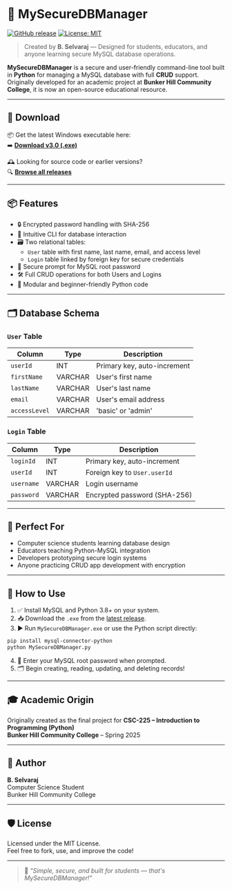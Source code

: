 # 🔐 MySecureDBManager

[![GitHub release](https://img.shields.io/github/v/release/jentimanatol/MySecureDBManager)](https://github.com/jentimanatol/MySecureDBManager/releases)
[![License: MIT](https://img.shields.io/badge/License-MIT-blue.svg)](LICENSE)

> Created by **B. Selvaraj** — Designed for students, educators, and anyone learning secure MySQL database operations.

**MySecureDBManager** is a secure and user-friendly command-line tool built in **Python** for managing a MySQL database with full **CRUD** support. Originally developed for an academic project at **Bunker Hill Community College**, it is now an open-source educational resource.

---  

## 🔽 Download

📦 Get the latest Windows executable here:  
➡️ **[Download v3.0 (.exe)](https://github.com/jentimanatol/MySecureDBManager/releases/download/v3.0/MySecureDBManager.exe)**

🕰️ Looking for source code or earlier versions?  
🔍 **[Browse all releases](https://github.com/jentimanatol/MySecureDBManager/releases)**

---

## 📦 Features

- 🔒 Encrypted password handling with SHA-256
- 🧠 Intuitive CLI for database interaction
- 🗃️ Two relational tables:
  - `User` table with first name, last name, email, and access level
  - `Login` table linked by foreign key for secure credentials
- 🔑 Secure prompt for MySQL root password
- 🛠️ Full CRUD operations for both Users and Logins
- 🧩 Modular and beginner-friendly Python code

---

## 🗂️ Database Schema

### `User` Table

| Column       | Type     | Description                  |
|--------------|----------|------------------------------|
| `userId`     | INT      | Primary key, auto-increment  |
| `firstName`  | VARCHAR  | User's first name            |
| `lastName`   | VARCHAR  | User's last name             |
| `email`      | VARCHAR  | User's email address         |
| `accessLevel`| VARCHAR  | 'basic' or 'admin'           |

### `Login` Table

| Column       | Type     | Description                           |
|--------------|----------|---------------------------------------|
| `loginId`    | INT      | Primary key, auto-increment           |
| `userId`     | INT      | Foreign key to `User.userId`          |
| `username`   | VARCHAR  | Login username                        |
| `password`   | VARCHAR  | Encrypted password (SHA-256)          |

---

## 🧪 Perfect For

- Computer science students learning database design
- Educators teaching Python-MySQL integration
- Developers prototyping secure login systems
- Anyone practicing CRUD app development with encryption

---

## 🚀 How to Use

1. ✅ Install MySQL and Python 3.8+ on your system.
2. 📥 Download the `.exe` from the [latest release](https://github.com/jentimanatol/MySecureDBManager/releases).
3. ▶️ Run `MySecureDBManager.exe` or use the Python script directly:

```bash
pip install mysql-connector-python
python MySecureDBManager.py
```

4. 🔐 Enter your MySQL root password when prompted.
5. 🗂️ Begin creating, reading, updating, and deleting records!

---

## 🎓 Academic Origin

Originally created as the final project for **CSC-225 – Introduction to Programming (Python)**  
**Bunker Hill Community College** – Spring 2025

---

## 👤 Author

**B. Selvaraj**  
Computer Science Student  
Bunker Hill Community College  

---

## 🛡 License

Licensed under the MIT License.  
Feel free to fork, use, and improve the code!

---

> 💬 _"Simple, secure, and built for students — that's MySecureDBManager!"_
